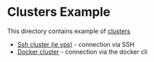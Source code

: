 # Clusters Example

This directory contains example of [clusters](../../docs/site/cluster-creation.md)


* [Ssh cluster (ie vps)](kubee-ssh/README.md) - connection via SSH
* [Docker cluster](kubee-docker/README.md) - connection via the docker cli


